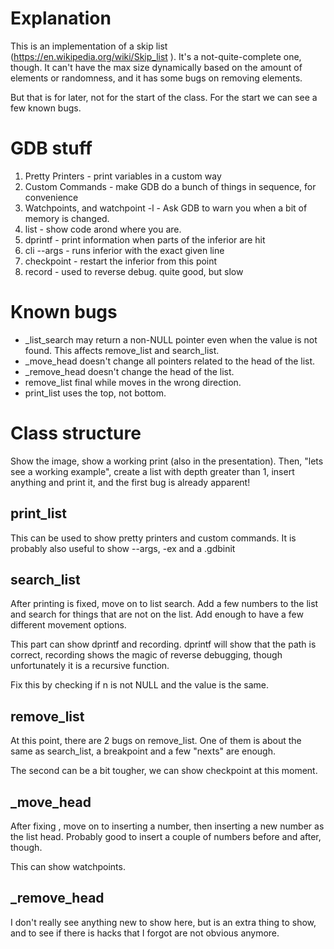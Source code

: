 # Explanation

This is an implementation of a skip list (https://en.wikipedia.org/wiki/Skip_list ). It's a not-quite-complete one, though. It can't have the max size dynamically based on the amount of elements or randomness, and it has some bugs on removing elements.

But that is for later, not for the start of the class. For the start we can see a few known bugs.

# GDB stuff

1. Pretty Printers - print variables in a custom way
2. Custom Commands - make GDB do a bunch of things in sequence, for convenience
3. Watchpoints, and watchpoint -l - Ask GDB to warn you when a bit of memory is changed.
4. list - show code arond where you are.
5. dprintf - print information when parts of the inferior are hit
6. cli --args - runs inferior with the exact given line
7. checkpoint - restart the inferior from this point
8. record - used to reverse debug. quite good, but slow

# Known bugs

* _list_search may return a non-NULL pointer even when the value is not found.
    This affects remove_list and search_list.
* _move_head doesn't change all pointers related to the head of the list.
* _remove_head doesn't change the head of the list.
* remove_list final while moves in the wrong direction.
* print_list uses the top, not bottom.

# Class structure

Show the image, show a working print (also in the presentation). Then, "lets see a working example", create a list with depth greater than 1, insert anything and print it, and the first bug is already apparent!

## print_list

This can be used to show pretty printers and custom commands. It is probably also useful to show --args, -ex and a .gdbinit

## search_list

After printing is fixed, move on to list search. Add a few numbers to the list and search for things that are not on the list. Add enough to have a few different movement options.

This part can show dprintf and recording. dprintf will show that the path is correct, recording shows the magic of reverse debugging, though unfortunately it is a recursive function.

Fix this by checking if n is not NULL and the value is the same.

## remove_list

At this point, there are 2 bugs on remove_list. One of them is about the same as search_list, a breakpoint and a few "nexts" are enough. 

The second can be a bit tougher, we can show checkpoint at this moment.

## _move_head

After fixing , move on to inserting a number, then inserting a new number as the list head. Probably good to insert a couple of numbers before and after, though.

This can show watchpoints.

## _remove_head

I don't really see anything new to show here, but is an extra thing to show, and to see if there is hacks that I forgot are not obvious anymore.
